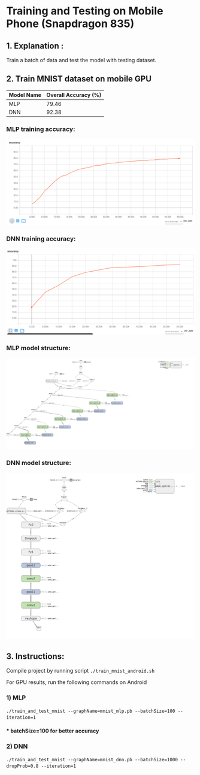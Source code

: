 # Training and Testing on Mobile Phone (Snapdragon 835)
## 1. Explanation :

Train a batch of data and test the model with testing dataset.

## 2. Train MNIST dataset on mobile GPU

| Model Name |  Overall Accuracy (%)  |
| :---       | :---                   |
| MLP        | 79.46                  |
| DNN        | 92.38                  |

### MLP training accuracy:

![MLP training results](/tensorflow/examples/train_mnist/logTrainOnGpu/Adreno540/trainingLog/mlp/Screen_Shot_2018-03-29_at_4.14.59_AM.png)

### DNN training accuracy:

![DNN training results](/tensorflow/examples/train_mnist/logTrainOnGpu/Adreno540/trainingLog/dnn/Screen_Shot_2018-03-29_at_4.38.32_AM.png)

### MLP model structure:

![MLP training results](/tensorflow/examples/train_mnist/logTrainOnGpu/Adreno540/trainingLog/mlp/graph_large_attrs_key%3D_too_large_attrs%26limit_attr_size%3D1024%26run%3D.png)

### DNN model structure:

![DNN training results](/tensorflow/examples/train_mnist/logTrainOnGpu/Adreno540/trainingLog/dnn/graph_large_attrs_key%3D_too_large_attrs%26limit_attr_size%3D1024%26run%3D.png)

## 3. Instructions:

Compile project by running script `./train_mnist_android.sh`

For GPU results, run the following commands on Android

### 1) MLP
`./train_and_test_mnist --graphName=mnist_mlp.pb --batchSize=100 --iteration=1`
#### * batchSize=100 for better accuracy
### 2) DNN
`./train_and_test_mnist --graphName=mnist_dnn.pb --batchSize=1000 --dropProb=0.8 --iteration=1`
